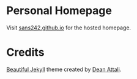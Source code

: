 # Personal Homepage

Visit [sans242.github.io](https://sans242.github.io) for the hosted homepage.

# Credits

[Beautiful Jekyll](https://beautifuljekyll.com/) theme created by [Dean Attali](https://deanattali.com).
